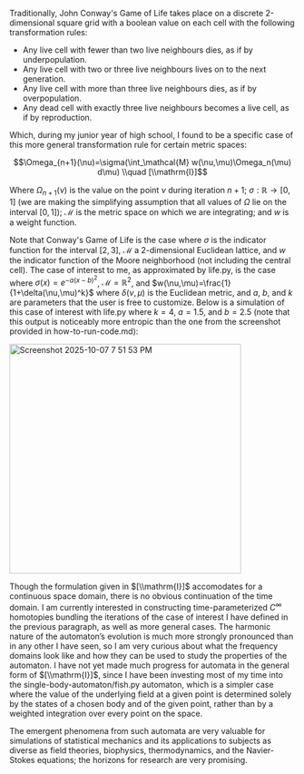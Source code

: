 Traditionally, John Conway's Game of Life takes place on a discrete 2-dimensional square grid with a boolean value on each cell with the following transformation rules:

- Any live cell with fewer than two live neighbours dies, as if by underpopulation.
- Any live cell with two or three live neighbours lives on to the next generation.
- Any live cell with more than three live neighbours dies, as if by overpopulation.
- Any dead cell with exactly three live neighbours becomes a live cell, as if by reproduction.

Which, during my junior year of high school, I found to be a specific case of this more general transformation rule for certain metric spaces:

$$\Omega_{n+1}(\nu)=\sigma(\int_\mathcal{M} w(\nu,\mu)\Omega_n(\mu) d\mu) \\quad [\\mathrm{I}]$$

Where $\Omega_{n+1}(\nu)$ is the value on the point $\nu$ during iteration $n+1$; $\sigma: \mathbb{R} \to [0,1]$ (we are making the simplifying assumption that all values of $\Omega$ lie on the interval $[0,1]$); $\mathcal{M}$ is the metric space on which we are integrating; and $w$ is a weight function.

Note that Conway's Game of Life is the case where $\sigma$ is the indicator function for the interval $[2,3]$, $\mathcal{M}$ a 2-dimensional Euclidean lattice, and $w$ the indicator function of the Moore neighborhood (not including the central cell).
The case of interest to me, as approximated by life.py, is the case where $\sigma(x)=e^{-a(x-b)^2}$, $\mathcal{M}=\mathbb{R}^2$, and $w(\nu,\mu)=\frac{1}{1+\delta(\nu,\mu)^k}$ where $\delta(\nu,\mu)$ is the Euclidean metric, and $a$, $b$, and $k$ are parameters that the user is free to customize. Below is a simulation of this case of interest with life.py where $k=4$, $a=1.5$, and $b=2.5$ (note that this output is noticeably more entropic than the one from the screenshot provided in how-to-run-code.md):

<img width="408" height="405" alt="Screenshot 2025-10-07 7 51 53 PM" src="https://github.com/user-attachments/assets/558fcc6b-04f0-4ad2-af8b-d7efe59b4c80" />

Though the formulation given in $[\\mathrm{I}]$ accomodates for a continuous space domain, there is no obvious continuation of the time domain. I am currently interested in constructing time-parameterized $C^\infty$ homotopies bundling the iterations of the case of interest I have defined in the previous paragraph, as well as more general cases. The harmonic nature of the automaton’s evolution is much more strongly pronounced than in any other I have seen, so I am very curious about what the frequency domains look like and how they can be used to study the properties of the automaton. I have not yet made much progress for automata in the general form of $[\\mathrm{I}]$, since I have been investing most of my time into the single-body-automaton/fish.py automaton, which is a simpler case where the value of the underlying field at a given point is determined solely by the states of a chosen body and of the given point, rather than by a weighted integration over every point on the space.

The emergent phenomena from such automata are very valuable for simulations of statistical mechanics and its applications to subjects as diverse as field theories, biophysics, thermodynamics, and the Navier-Stokes equations; the horizons for research are very promising.
